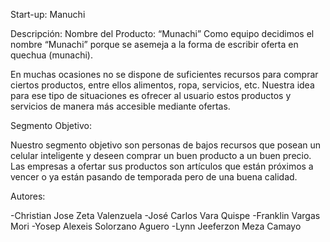 Start-up: Manuchi

Descripción:
Nombre del Producto: “Munachi”
Como equipo decidimos el nombre “Munachi” porque se asemeja a la forma de escribir oferta en quechua (munachi). 

En muchas ocasiones no se dispone de suficientes recursos para comprar ciertos productos, entre ellos alimentos, ropa, servicios, etc. 
Nuestra idea para ese tipo de situaciones es ofrecer al usuario estos productos y servicios de manera más accesible mediante ofertas.

Segmento Objetivo: 

Nuestro segmento objetivo son personas de bajos recursos que posean un celular inteligente y deseen comprar un buen producto a un buen precio.
Las empresas a ofertar sus productos son artículos que están próximos a vencer o ya están pasando de temporada pero de una buena calidad.

Autores:

-Christian Jose Zeta Valenzuela
-José Carlos Vara Quispe
-Franklin Vargas Mori
-Yosep Alexeis Solorzano Aguero
-Lynn Jeeferzon Meza Camayo